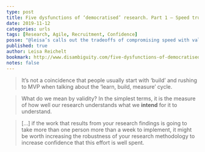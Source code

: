 ```yaml
---
type: post
title: Five dysfunctions of ‘democratised’ research. Part 1 – Speed trumps validity
date: 2019-11-12
categories: urls
tags: [Research, Agile, Recruitment, Confidence]
posse: "@leisa’s calls out the tradeoffs of compromising speed with validity, the first of five research dysfunctions."
published: true
author: Leisa Reichelt
bookmark: http://www.disambiguity.com/five-dysfunctions-of-democratised-research-part-1-speed-trumps-validity/
notes: false
---
```


> It’s not a coincidence that people usually start with ‘build’ and rushing to MVP when talking about the ‘learn, build, measure’ cycle.

> What do we mean by validity? In the simplest terms, it is the measure of how well our research understands what we **intend** for it to understand.

> […] if the work that results from your research findings is going to take more than one person more than a week to implement, it might be worth increasing the robustness of your research methodology to increase confidence that this effort is well spent.
